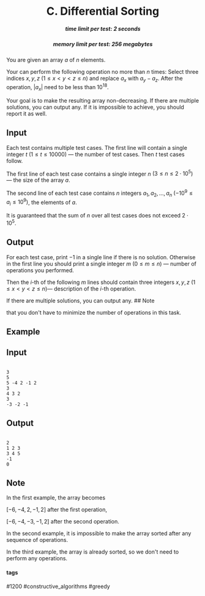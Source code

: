 <h1 style='text-align: center;'> C. Differential Sorting</h1>

<h5 style='text-align: center;'>time limit per test: 2 seconds</h5>
<h5 style='text-align: center;'>memory limit per test: 256 megabytes</h5>

You are given an array $a$ of $n$ elements. 

Your can perform the following operation no more than $n$ times: Select three indices $x,y,z$ $(1 \leq x < y < z \leq n)$ and replace $a_x$ with $a_y - a_z$. After the operation, $|a_x|$ need to be less than $10^{18}$.

Your goal is to make the resulting array non-decreasing. If there are multiple solutions, you can output any. If it is impossible to achieve, you should report it as well.

## Input

Each test contains multiple test cases. The first line will contain a single integer $t$ $(1 \leq t \leq 10000)$ — the number of test cases. Then $t$ test cases follow.

The first line of each test case contains a single integer $n$ $(3 \leq n \leq 2 \cdot 10^5)$ — the size of the array $a$.

The second line of each test case contains $n$ integers $a_1, a_2, \ldots ,a_n$ $(-10^9 \leq a_i \leq 10^9)$, the elements of $a$.

It is guaranteed that the sum of $n$ over all test cases does not exceed $2 \cdot 10^5$.

## Output

For each test case, print $-1$ in a single line if there is no solution. Otherwise in the first line you should print a single integer $m$ $(0 \leq m \leq n)$ — number of operations you performed.

Then the $i$-th of the following $m$ lines should contain three integers $x,y,z$ $(1 \leq x < y < z \leq n)$— description of the $i$-th operation.

If there are multiple solutions, you can output any. ## Note

 that you don't have to minimize the number of operations in this task.

## Example

## Input


```

3
5
5 -4 2 -1 2
3
4 3 2
3
-3 -2 -1

```
## Output


```

2
1 2 3
3 4 5
-1
0

```
## Note

In the first example, the array becomes 

$[-6,-4,2,-1,2]$ after the first operation,

$[-6,-4,-3,-1,2]$ after the second operation.

In the second example, it is impossible to make the array sorted after any sequence of operations.

In the third example, the array is already sorted, so we don't need to perform any operations.



#### tags 

#1200 #constructive_algorithms #greedy 
